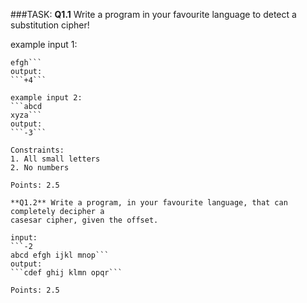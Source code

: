 ###TASK:
**Q1.1** Write a program in your favourite language to detect a substitution cipher!

example input 1:
```abcd
efgh```
output:
```+4```

example input 2:
```abcd
xyza```
output:
```-3```

Constraints:
1. All small letters
2. No numbers

Points: 2.5

**Q1.2** Write a program, in your favourite language, that can completely decipher a
casesar cipher, given the offset.

input:
```-2
abcd efgh ijkl mnop```
output:
```cdef ghij klmn opqr```

Points: 2.5
